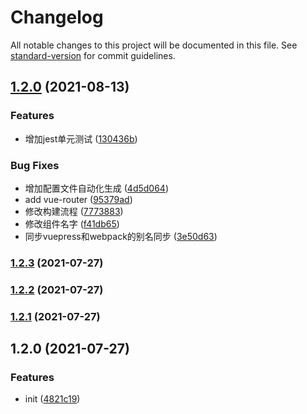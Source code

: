 # Changelog

All notable changes to this project will be documented in this file. See [standard-version](https://github.com/conventional-changelog/standard-version) for commit guidelines.

## [1.2.0](https://github.com/qc-z/tools-ui/compare/v1.2.3...v1.2.0) (2021-08-13)


### Features

* 增加jest单元测试 ([130436b](https://github.com/qc-z/tools-ui/commit/130436bbf2c9781a63d1f1137feb8bc075d6988d))


### Bug Fixes

*  增加配置文件自动化生成 ([4d5d064](https://github.com/qc-z/tools-ui/commit/4d5d06455df1d6b8b0e5df2acd5f2437a5de69f1))
* add vue-router ([95379ad](https://github.com/qc-z/tools-ui/commit/95379adc069b2674c34785f1bc7befc037d4f8b0))
* 修改构建流程 ([7773883](https://github.com/qc-z/tools-ui/commit/77738831ad28aab13c13c8906b97941c82e0b927))
* 修改组件名字 ([f41db65](https://github.com/qc-z/tools-ui/commit/f41db65652ed18b2749d5bf592478e64d5dcdb78))
* 同步vuepress和webpack的别名同步 ([3e50d63](https://github.com/qc-z/tools-ui/commit/3e50d638fcf13007be3f121c97b182a8d8142a65))

### [1.2.3](https://github.com/qc-z/tools-ui/compare/v1.2.2...v1.2.3) (2021-07-27)

### [1.2.2](https://github.com/qc-z/tools-ui/compare/v1.2.1...v1.2.2) (2021-07-27)

### [1.2.1](https://github.com/qc-z/tools-ui/compare/v1.2.0...v1.2.1) (2021-07-27)

## 1.2.0 (2021-07-27)


### Features

* init ([4821c19](https://github.com/qc-z/tools-ui/commit/4821c19b041557a288b5138cb98c83aea28eb389))
